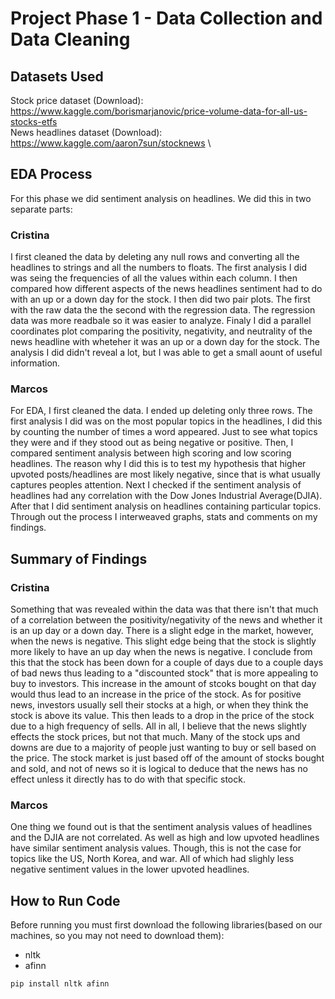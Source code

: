 # Project Phase 1 - Data Collection and Data Cleaning

## Datasets Used

Stock price dataset (Download):
https://www.kaggle.com/borismarjanovic/price-volume-data-for-all-us-stocks-etfs \
News headlines dataset (Download):
https://www.kaggle.com/aaron7sun/stocknews \

## EDA Process
For this phase we did sentiment analysis on headlines. We did this in two separate parts:

### Cristina

I first cleaned the data by deleting any null rows and converting all the headlines to strings and all the numbers to floats. The first analysis I did was seing the frequencies of all the values within each column. I then compared how different aspects of the news headlines sentiment had to do with an up or a down day for the stock. I then did two pair plots. The first with the raw data the the second with the regression data. The regression data was more readbale so it was easier to analyze. Finaly I did a parallel coordinates plot comparing the positivity, negativity, and neutrality of the news headline with wheteher it was an up or a down day for the stock. The analysis I did didn't reveal a lot, but I was able to get a small aount of useful information.


### Marcos
For EDA, I first cleaned the data. I ended up deleting only three rows. The first analysis I did was on the most popular topics in the headlines, I did this by counting the number of times a word appeared. Just to see what topics they were and if they stood out as being negative or positive. Then, I compared sentiment analysis between high scoring and low scoring headlines. The reason why I did this is to test my hypothesis that higher upvoted posts/headlines are most likely negative, since that is what usually captures peoples attention. Next I checked if the sentiment analysis of headlines had any correlation with the Dow Jones Industrial Average(DJIA). After that I did sentiment analysis on headlines containing particular topics. Through out the process I interweaved graphs, stats and comments on my findings.


## Summary of Findings

### Cristina

Something that was revealed within the data was that there isn't that much of a correlation between the positivity/negativity of the news and whether it is an up day or a down day. There is a slight edge in the market, however, when the news is negative. This slight edge being that the stock is slightly more likely to have an up day when the news is negative. I conclude from this that the stock has been down for a couple of days due to a couple days of bad news thus leading to a "discounted stock" that is more appealing to buy to investors. This increase in the amount of stcoks bought on that day would thus lead to an increase in the price of the stock. As for positive news, investors usually sell their stocks at a high, or when they think the stock is above its value. This then leads to a drop in the price of the stock due to a high frequency of sells. All in all, I believe that the news slightly effects the stock prices, but not that much. Many of the stock ups and downs are due to a majority of people just wanting to buy or sell based on the price. The stock market is just based off of the amount of stocks bought and sold, and not of news so it is logical to deduce that the news has no effect unless it directly has to do with that specific stock.

### Marcos

One thing we found out is that the sentiment analysis values of headlines and the DJIA are not correlated. As well as high and low upvoted headlines have similar sentiment analysis values. Though, this is not the case for topics like the US, North Korea, and war. All of which had slighly less negative sentiment values in the lower upvoted headlines.

## How to Run Code
Before running you must first download the following libraries(based on our machines, so you may not need to download them):

* nltk
* afinn

```
pip install nltk afinn
```

